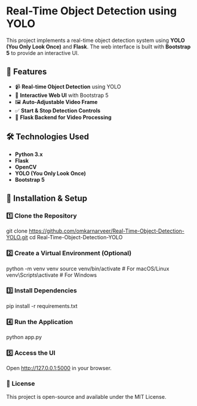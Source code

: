 # Real-Time Object Detection using YOLO

This project implements a real-time object detection system using **YOLO (You Only Look Once)** and **Flask**. The web interface is built with **Bootstrap 5** to provide an interactive UI.

## 🚀 Features
- 📹 **Real-time Object Detection** using YOLO
- 🎨 **Interactive Web UI** with Bootstrap 5
- 🖼️ **Auto-Adjustable Video Frame**
- ✅ **Start & Stop Detection Controls**
- 🔄 **Flask Backend for Video Processing**

## 🛠️ Technologies Used
- **Python 3.x**
- **Flask**
- **OpenCV**
- **YOLO (You Only Look Once)**
- **Bootstrap 5**


## 🔧 Installation & Setup

### 1️⃣ **Clone the Repository**
git clone https://github.com/omkarnarveer/Real-Time-Object-Detection-YOLO.git
cd Real-Time-Object-Detection-YOLO

### 2️⃣ **Create a Virtual Environment (Optional)**

python -m venv venv
source venv/bin/activate  # For macOS/Linux
venv\Scripts\activate     # For Windows

### 3️⃣ **Install Dependencies**

pip install -r requirements.txt

### 4️⃣ **Run the Application**

python app.py

### 5️⃣ **Access the UI**
Open http://127.0.0.1:5000 in your browser.

### 📜 **License**
This project is open-source and available under the MIT License.
